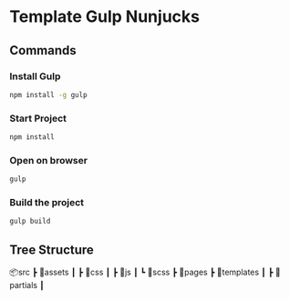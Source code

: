 # Template Gulp Nunjucks
## Commands
### Install Gulp
```bash
npm install -g gulp
```
### Start Project
```bash
npm install
```
### Open on browser
```bash
gulp
```
### Build the project
```bash
gulp build
```
## Tree Structure
📦src
 ┣ 📂assets
 ┃ ┣ 📂css
 ┃ ┣ 📂js
 ┃ ┗ 📂scss
 ┣ 📂pages
 ┣ 📂templates
 ┃ ┣ 📂partials
 ┃ 